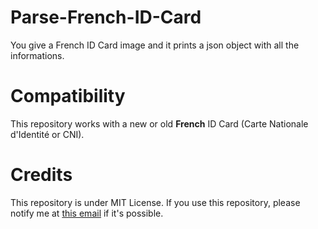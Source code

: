 # Parse-French-ID-Card
You give a French ID Card image and it prints a json object with all the informations.
# Compatibility
This repository works with a new or old **French** ID Card (Carte Nationale d'Identité or CNI).
# Credits
This repository is under MIT License. If you use this repository, please notify me at <a href="mailto:noctosnovan@gmail.com">this email</a> if it's possible.
